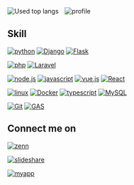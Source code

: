 <!--![yoshiki495's GitHub Stats](https://github-readme-stats.vercel.app/api?username=yoshiki495&show_icons=true&theme=cobalt&count_private=true&include_all_commits=true)-->
![Used top langs](https://github-readme-stats.vercel.app/api/top-langs/?username=yoshiki495&layout=compact&theme=dark&langs_count=10&count_private=true&line_height=50&card_width=270)　![profile](https://github-readme-stats.vercel.app/api?username=yoshiki495&show_icons=true&theme=dark&count_private=true&include_all_commits=true&count_private=true&line_height=28&card_width=30)

## Skill

[![python](https://img.shields.io/badge/Python-000?style=for-the-badge&logo=Python&logoColor=A)]()    [![Django](https://img.shields.io/badge/Django-000?style=for-the-badge&logo=Django&logoColor=FF000)]()  [![Flask](https://img.shields.io/badge/Flask-000?style=for-the-badge&logo=Flask&logoColor=FF000)]()

[![php](https://img.shields.io/badge/PHP-000?style=for-the-badge&logo=PHP&logoColor=A)]()    [![Laravel](https://img.shields.io/badge/Laravel-000?style=for-the-badge&logo=Laravel&logoColor=FF000)]() 

[![node.js](https://img.shields.io/badge/Node.js-000?style=for-the-badge&logo=Node.js&logoColor=FF000)]()    [![javascript](https://img.shields.io/badge/Javascript-000?style=for-the-badge&logo=Javascript&logoColor=A)]()    [![vue.js](https://img.shields.io/badge/Vue.js-000?style=for-the-badge&logo=Vue.js&logoColor=A)]()    [![React](https://img.shields.io/badge/react-000?style=for-the-badge&logo=React&logoColor=FF000)]()

[![linux](https://img.shields.io/badge/Linux-000?style=for-the-badge&logo=Linux&logoColor=)]()    [![Docker](https://img.shields.io/badge/Docker-000?style=for-the-badge&logo=Docker&logoColor=)]()    [![typescript](https://img.shields.io/badge/Typescript-000?style=for-the-badge&logo=Typescript&logoColor=)]()     [![MySQL](https://img.shields.io/badge/MySql-000?style=for-the-badge&logo=MySql&logoColor=)]()

[![Git](https://img.shields.io/badge/Git-000?style=for-the-badge&logo=Git&logoColor=)]()  [![GAS](https://img.shields.io/badge/GAS-000?style=for-the-badge&logo=google&logoColor=FF000)]() 

## Connect me on

[![zenn](https://img.shields.io/badge/zenn-000?style=for-the-badge&logo=zenn&logoColor=FF000)](https://zenn.dev/yoshiki495)

[![slideshare](https://img.shields.io/badge/slideshare-000?style=for-the-badge&logo=slideshare&logoColor=blue)](https://www.slideshare.net/yoshikiptt)

[![myapp](https://img.shields.io/badge/myapp-000?style=for-the-badge&logo=apple&logoColor=blue)](https://apps.apple.com/jp/app/new-job-with/id1611340066)

